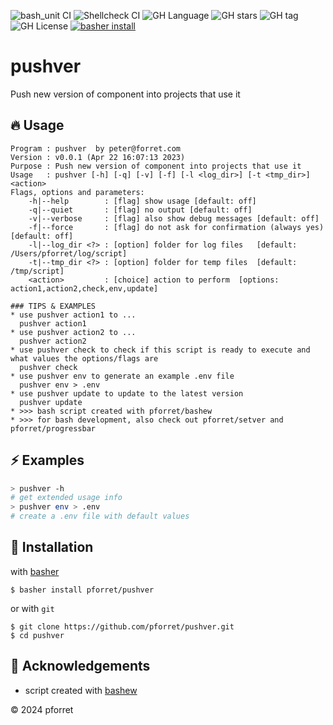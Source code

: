 ![bash_unit CI](https://github.com/pforret/pushver/workflows/bash_unit%20CI/badge.svg)
![Shellcheck CI](https://github.com/pforret/pushver/workflows/Shellcheck%20CI/badge.svg)
![GH Language](https://img.shields.io/github/languages/top/pforret/pushver)
![GH stars](https://img.shields.io/github/stars/pforret/pushver)
![GH tag](https://img.shields.io/github/v/tag/pforret/pushver)
![GH License](https://img.shields.io/github/license/pforret/pushver)
[![basher install](https://img.shields.io/badge/basher-install-white?logo=gnu-bash&style=flat)](https://www.basher.it/package/)

# pushver

Push new version of component into projects that use it

## 🔥 Usage

```
Program : pushver  by peter@forret.com
Version : v0.0.1 (Apr 22 16:07:13 2023)
Purpose : Push new version of component into projects that use it
Usage   : pushver [-h] [-q] [-v] [-f] [-l <log_dir>] [-t <tmp_dir>] <action>
Flags, options and parameters:
    -h|--help        : [flag] show usage [default: off]
    -q|--quiet       : [flag] no output [default: off]
    -v|--verbose     : [flag] also show debug messages [default: off]
    -f|--force       : [flag] do not ask for confirmation (always yes) [default: off]
    -l|--log_dir <?> : [option] folder for log files   [default: /Users/pforret/log/script]
    -t|--tmp_dir <?> : [option] folder for temp files  [default: /tmp/script]
    <action>         : [choice] action to perform  [options: action1,action2,check,env,update]
                                  
### TIPS & EXAMPLES
* use pushver action1 to ...
  pushver action1
* use pushver action2 to ...
  pushver action2
* use pushver check to check if this script is ready to execute and what values the options/flags are
  pushver check
* use pushver env to generate an example .env file
  pushver env > .env
* use pushver update to update to the latest version
  pushver update
* >>> bash script created with pforret/bashew
* >>> for bash development, also check out pforret/setver and pforret/progressbar
```

## ⚡️ Examples

```bash
> pushver -h 
# get extended usage info
> pushver env > .env
# create a .env file with default values
```

## 🚀 Installation

with [basher](https://github.com/basherpm/basher)

	$ basher install pforret/pushver

or with `git`

	$ git clone https://github.com/pforret/pushver.git
	$ cd pushver

## 📝 Acknowledgements

* script created with [bashew](https://github.com/pforret/bashew)

&copy; 2024 pforret
